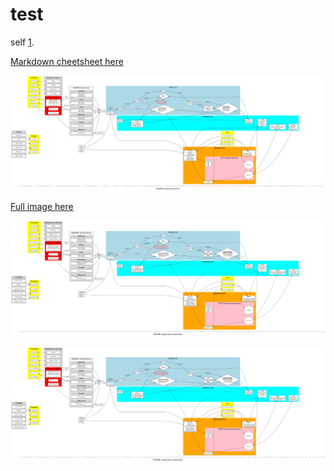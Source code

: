 # test

self [1].


[Markdown cheetsheet here](https://github.com/adam-p/markdown-here/wiki/Markdown-Cheatsheet)

![svg](a.svg?sanitize=true)

[Full image here](a.svg?sanitize=true)



![img](a.png)


![fullsize](https://raw.githubusercontent.com/georgievgeorgi/test/master/a.png)



  [1]: http://georgievgeorgi.github.io/test/

